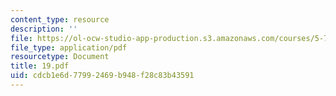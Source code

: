 ```yaml
---
content_type: resource
description: ''
file: https://ol-ocw-studio-app-production.s3.amazonaws.com/courses/5-74-introductory-quantum-mechanics-ii-spring-2004/cdcb1e6d77992469b948f28c83b43591_19.pdf
file_type: application/pdf
resourcetype: Document
title: 19.pdf
uid: cdcb1e6d-7799-2469-b948-f28c83b43591
---
```

